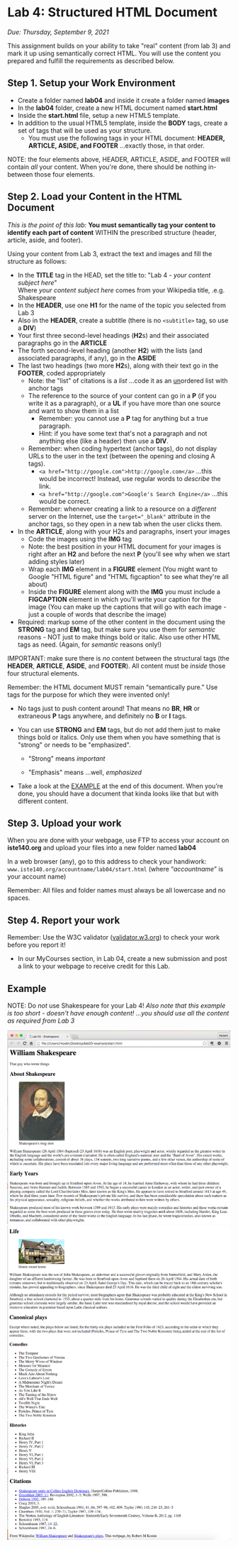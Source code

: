 # Lab 4: Structured HTML Document
*Due: Thursday, September 9, 2021*

This assignment builds on your ability to take "real" content (from lab 3) and mark it up using semantically correct HTML. You will use the content you prepared and fulfill the requirements as described below.

## Step 1. Setup your Work Environment

- Create a folder named **lab04** and inside it create a folder named **images**
- In the **lab04** folder, create a new HTML document named **start.html**
- Inside the **start.html** file, setup a new HTML5 template.
- In addition to the usual HTML5 template, inside the **BODY** tags, create a set of tags that will be used as your structure. 
  - You must use the following tags in your HTML document:  **HEADER, ARTICLE, ASIDE, and FOOTER** ...exactly those, in that order.

 NOTE: the four elements above, HEADER, ARTICLE, ASIDE, and FOOTER will contain *all* your content.  When you're done, there should be nothing in-between those four elements.

## Step 2. Load your Content in the HTML Document

*This is the point of this lab*: **You must semantically tag your content to identify each part of content** WITHIN the prescribed structure (header, article, aside, and footer).

Using your content from Lab 3, extract the text and images and fill the structure as follows:

-  In the **TITLE** tag in the HEAD, set the title to: "Lab 4 - *your content subject here*"<br>Where *your content subject here* comes from your Wikipedia title, .e.g. Shakespeare
-  In the **HEADER**, use one **H1** for the name of the topic you selected from Lab 3
-  Also in the **HEADER**, create a subtitle (there is no `<subtitle>` tag, so use a **DIV**)
-  Your first three second-level headings (**H2**s) and their associated paragraphs go in the **ARTICLE**
-  The forth second-level heading (another **H2**) with the lists (and associated paragraphs, if any), go in the **ASIDE**
-  The last two headings (two more **H2**s), along with their text go in the **FOOTER**, coded appropriately
    -   Note: the "list" of citations is a *list* ...code it as an <u>un</u>ordered list with anchor tags
    -   The reference to the source of your content can go in a **P** (if you write it as a paragraph), or a **UL** if you have more than one source and want to show them in a list
        -   Remember: you cannot use a **P** tag for anything but a true paragraph.
        -   Hint: if you have some text that's not a paragraph and not anything else (like a header) then use a **DIV**.
    -   Remember: when coding hypertext (anchor tags), do not display URLs to the user in the text (between the opening and closing A tags).  
        -   `<a href="http://google.com">http://google.com</a>` ...this would be incorrect!  Instead, use regular words to *describe* the link.  
        -   `<a href="http://google.com">Google's Search Engine</a>` ...this would be correct.
    -   Remember: whenever creating a link to a resource on a *different* server on the Internet, use the `target="_blank"` attribute in the anchor tags, so they open in a new tab when the user clicks them.
-  In the **ARTICLE**, along with your H2s and paragraphs, insert your images
    -   Code the images using the **IMG** tag
    -   Note: the best position in your HTML document for your images is right after an **H2** and before the next **P** (you'll see why when we start adding styles later)
    -   Wrap each **IMG** element in a **FIGURE** element (You might want to Google "HTML figure" and "HTML figcaption" to see what they're all about)
    -   Inside the **FIGURE** element along with the **IMG** you must include a **FIGCAPTION** element in which you'll write your caption for the image (You can make up the captions that will go with each image - just a couple of words that describe the image)
-  Required: markup some of the other content in the document using the **STRONG** tag and **EM** tag, but make sure you use them for *semantic* reasons - NOT just to make things bold or italic.   Also use other HTML tags as need.  (Again, for *semantic* reasons only!)

IMPORTANT: make sure there is *no* content between the structural tags (the **HEADER**, **ARTICLE**, **ASIDE**, and **FOOTER**).  All content must be *inside* those four structural elements.

Remember: the HTML document MUST remain “semantically pure.”  Use tags for the purpose for which they were invented only!  

- No tags just to push content around! That means no **BR**, **HR** or extraneous **P** tags anywhere, and definitely no **B** or **I** tags.

- You can use **STRONG** and **EM** tags, but do not add them just to make things bold or italics.  Only use them when you have something that is "strong" or needs to be "emphasized".

  - "Strong" means *important*

  - "Emphasis" means ...well, *emphasized*

- Take a look at the [EXAMPLE](#example) at the end of this document. When you’re done, you should have a document that kinda looks like that but with different content.

## Step 3. Upload your work
When you are done with your webpage, use FTP to access your account on **iste140.org** and upload your files into a new folder named **lab04**

In a web browser (any), go to this address to check your handiwork:  
`www.iste140.org/accountname/lab04/start.html` (where “*accountname*” is your account name)

Remember: All files and folder names must always be all lowercase and no spaces.

## Step 4. Report your work

Remember: Use the W3C validator ([validator.w3.org](https://validator.w3.org)) to check your work before you report it!

-   In our MyCourses section, in Lab 04, create a new submission and post a link to your webpage to receive credit for this Lab.

## Example

NOTE: Do *not* use Shakespeare for your Lab 4!
*Also note that this example is too short - doesn't have enough content! ...you should use all the content as required from Lab 3*

![Figure 1](media/figure1.png)
![Figure 2](media/figure2.png)
![Figure 3](media/figure3.png)